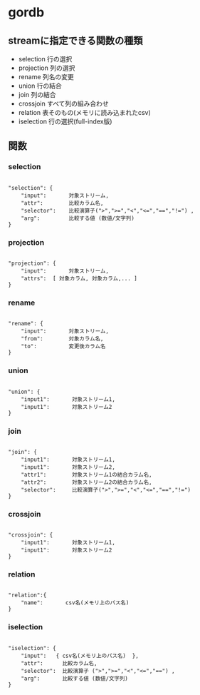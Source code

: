 # gordb


## streamに指定できる関数の種類

* selection  行の選択
* projection 列の選択
* rename 列名の変更
* union 行の結合
* join 列の結合
* crossjoin すべて列の組み合わせ
* relation  表そのもの(メモリに読み込まれたcsv)
* iselection  行の選択(full-index版)

## 関数

### selection

<pre><code class="json">
"selection": {
	"input":       対象ストリーム,
	"attr":        比較カラム名,
	"selector":    比較演算子(">",">=","<","<=","==","!=") ,
	"arg":         比較する値 (数値/文字列)
}
</code></pre>

### projection

<pre><code class="json">
"projection": {
	"input":       対象ストリーム,
	"attrs":  [ 対象カラム, 対象カラム,... ]
}
</code></pre>

### rename

<pre><code class="json">
"rename": {
	"input":       対象ストリーム,
	"from":        対象カラム名,
	"to":          変更後カラム名
}
</code></pre>

### union

<pre><code class="json">
"union": {
	"input1":       対象ストリーム1,
	"input1":       対象ストリーム2
}
</code></pre>

### join

<pre><code class="json">
"join": {
	"input1":       対象ストリーム1,
	"input1":       対象ストリーム2,
	"attr1":        対象ストリーム1の結合カラム名,
	"attr2":        対象ストリーム2の結合カラム名,
	"selector":     比較演算子(">",">=","<","<=","==","!=") 
}
</code></pre>

### crossjoin

<pre><code class="json">
"crossjoin": {
	"input1":       対象ストリーム1,
	"input1":       対象ストリーム2
}
</code></pre>

### relation

<pre><code class="json">
"relation":{
	"name":       csv名(メモリ上のパス名)
}
</code></pre>

### iselection

<pre><code class="json">
"iselection": {
	"input":   { csv名(メモリ上のパス名)  },
	"attr":      比較カラム名,
	"selector":  比較演算子 (">",">=","<","<=","==") ,
	"arg":       比較する値 (数値/文字列)
}
</code></pre>

